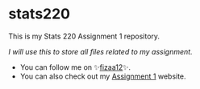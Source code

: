 # stats220
This is my Stats 220 Assignment 1 repository.

 *I will use this to store all files related to my assignment.*
* You can follow me on ✨[fizaa12](https://github.com/fizaa12)✨.
* You can also check out my [Assignment 1](https://fizaa12.github.io/stats220/) website.

